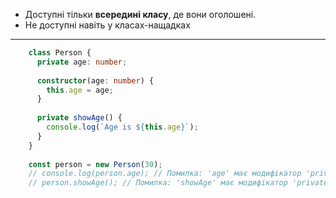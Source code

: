 - Доступні тільки **всередині класу**, де вони оголошені.
- Не доступні навіть у класах-нащадках
---
```ts
	class Person {
	  private age: number;
	
	  constructor(age: number) {
	    this.age = age;
	  }
	
	  private showAge() {
	    console.log(`Age is ${this.age}`);
	  }
	}
	
	const person = new Person(30);
	// console.log(person.age); // Помилка: 'age' має модифікатор 'private'
	// person.showAge(); // Помилка: 'showAge' має модифікатор 'private'

```
